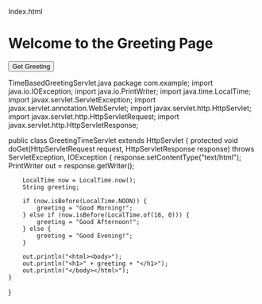 
Index.html
<!DOCTYPE html>
<html>
<head>
    <title>Greeting Page</title>
</head>
<body>
    <h1>Welcome to the Greeting Page</h1>
    <form action="GreetingTimeServlet" method="get">
        <button type="submit">Get Greeting</button>
    </form>
</body>
</html>

TimeBasedGreetingServlet.java
package com.example;
import java.io.IOException;
import java.io.PrintWriter;
import java.time.LocalTime;
import javax.servlet.ServletException;
import javax.servlet.annotation.WebServlet;
import javax.servlet.http.HttpServlet;
import javax.servlet.http.HttpServletRequest;
import javax.servlet.http.HttpServletResponse;


public class GreetingTimeServlet extends HttpServlet {
    protected void doGet(HttpServletRequest request, HttpServletResponse response)
            throws ServletException, IOException {
        response.setContentType("text/html");
        PrintWriter out = response.getWriter();
        
        LocalTime now = LocalTime.now();
        String greeting;
        
        if (now.isBefore(LocalTime.NOON)) {
            greeting = "Good Morning!";
        } else if (now.isBefore(LocalTime.of(18, 0))) {
            greeting = "Good Afternoon!";
        } else {
            greeting = "Good Evening!";
        }
        
        out.println("<html><body>");
        out.println("<h1>" + greeting + "</h1>");
        out.println("</body></html>");
    }
}
